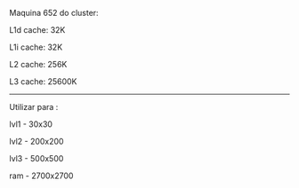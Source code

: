 Maquina 652 do cluster:

L1d cache:             32K

L1i cache:             32K

L2 cache:              256K

L3 cache:              25600K


------------------------------------------------------------
Utilizar para :

lvl1 - 30x30

lvl2 - 200x200

lvl3 - 500x500

ram - 2700x2700
